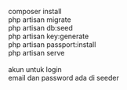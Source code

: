 composer install
<br>
php artisan migrate
<br>
php artisan db:seed
<br>
php artisan key:generate
<br>
php artisan passport:install
<br>
php artisan serve
<br>
<br>
akun untuk login
<br>
email dan password ada di seeder
